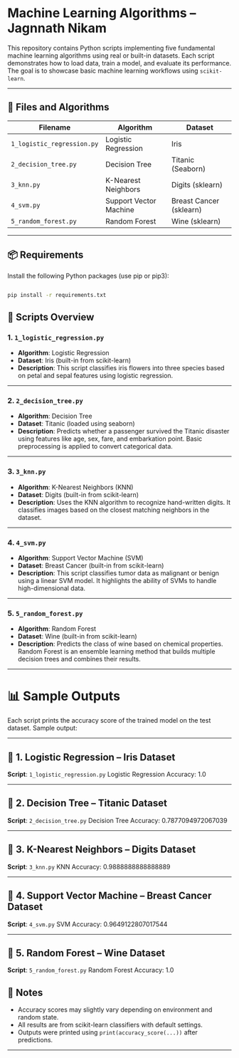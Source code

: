 # Machine Learning Algorithms – Jagnnath Nikam

This repository contains Python scripts implementing five fundamental machine learning algorithms using real or built-in datasets. Each script demonstrates how to load data, train a model, and evaluate its performance. The goal is to showcase basic machine learning workflows using `scikit-learn`.

---

## 📁 Files and Algorithms

| Filename                | Algorithm               | Dataset                |
|-------------------------|--------------------------|-------------------------|
| `1_logistic_regression.py` | Logistic Regression     | Iris                    |
| `2_decision_tree.py`       | Decision Tree           | Titanic (Seaborn)       |
| `3_knn.py`                 | K-Nearest Neighbors     | Digits (sklearn)        |
| `4_svm.py`                 | Support Vector Machine  | Breast Cancer (sklearn) |
| `5_random_forest.py`       | Random Forest           | Wine (sklearn)          |

---

## 📦 Requirements

Install the following Python packages (use pip or pip3):

```bash

pip install -r requirements.txt

```

## 📁 Scripts Overview

### 1. `1_logistic_regression.py`
- **Algorithm**: Logistic Regression
- **Dataset**: Iris (built-in from scikit-learn)
- **Description**: This script classifies iris flowers into three species based on petal and sepal features using logistic regression.

---

### 2. `2_decision_tree.py`
- **Algorithm**: Decision Tree
- **Dataset**: Titanic (loaded using seaborn)
- **Description**: Predicts whether a passenger survived the Titanic disaster using features like age, sex, fare, and embarkation point. Basic preprocessing is applied to convert categorical data.

---

### 3. `3_knn.py`
- **Algorithm**: K-Nearest Neighbors (KNN)
- **Dataset**: Digits (built-in from scikit-learn)
- **Description**: Uses the KNN algorithm to recognize hand-written digits. It classifies images based on the closest matching neighbors in the dataset.

---

### 4. `4_svm.py`
- **Algorithm**: Support Vector Machine (SVM)
- **Dataset**: Breast Cancer (built-in from scikit-learn)
- **Description**: This script classifies tumor data as malignant or benign using a linear SVM model. It highlights the ability of SVMs to handle high-dimensional data.

---

### 5. `5_random_forest.py`
- **Algorithm**: Random Forest
- **Dataset**: Wine (built-in from scikit-learn)
- **Description**: Predicts the class of wine based on chemical properties. Random Forest is an ensemble learning method that builds multiple decision trees and combines their results.

---

# 📊 Sample Outputs
Each script prints the accuracy score of the trained model on the test dataset. Sample output:

---

## 🔹 1. Logistic Regression – Iris Dataset

**Script**: `1_logistic_regression.py`
Logistic Regression Accuracy: 1.0

---

## 🔹 2. Decision Tree – Titanic Dataset

**Script**: `2_decision_tree.py`
Decision Tree Accuracy: 0.7877094972067039

---

## 🔹 3. K-Nearest Neighbors – Digits Dataset

**Script**: `3_knn.py`
KNN Accuracy: 0.9888888888888889

---

## 🔹 4. Support Vector Machine – Breast Cancer Dataset

**Script**: `4_svm.py`
SVM Accuracy: 0.9649122807017544

---

## 🔹 5. Random Forest – Wine Dataset

**Script**: `5_random_forest.py`
Random Forest Accuracy: 1.0


## 📌 Notes

- Accuracy scores may slightly vary depending on environment and random state.
- All results are from scikit-learn classifiers with default settings.
- Outputs were printed using `print(accuracy_score(...))` after predictions.

---
